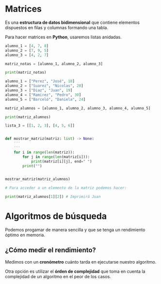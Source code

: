 # Matrices

Es una **estructura de datos bidimensional** que contiene elementos dispuestos en filas y columnas formando una tabla.

Para hacer matrices en **Python**, usaremos listas anidadas.

```python
alumno_1 = [4, 7, 8]
alumno_2 = [7, 9, 5]
alumno_3 = [4, 2, 7]

matriz_notas = [alumno_1, alumno_2, alumno_3]

print(matriz_notas)

alumno_1 = ["Perez", "José", 18]
alumno_2 = ["Suarez", "Nicolas", 20]
alumno_3 = ["Diaz", "Juan", 19]
alumno_4 = ["Ramirez", "Pedro", 30]
alumno_5 = ["Barceló", "Daniela", 24]

matriz_alumnos = [alumno_1, alumno_2, alumno_3, alumno_4, alumno_5]

print(matriz_alumnos)

lista_3 = [[1, 2, 3], [4, 5, 6]]


def mostrar_matriz(matriz: list) -> None:
    '''
    '''
    for i in range(len(matriz)):
        for j in range(len(matriz[i])):
            print(matriz[i][j], end=" ")
        print("")
        

mostrar_matriz(matriz_alumnos)

# Para acceder a un elemento de la matriz podemos hacer:

print(matriz_alumnos[1][2]) # Imprimirá Juan
```

# Algoritmos de búsqueda

Podemos progamar de manera sencilla y que se tenga un rendimiento óptimo en memoria.

## ¿Cómo medir el rendimiento?

Medimos con un **cronómetro** cuánto tarda en ejecutarse nuestro algoritmo.

Otra opción es utilizar el **órden de complejidad** que toma en cuenta la complejidad de un algoritmo en el peor de los casos.